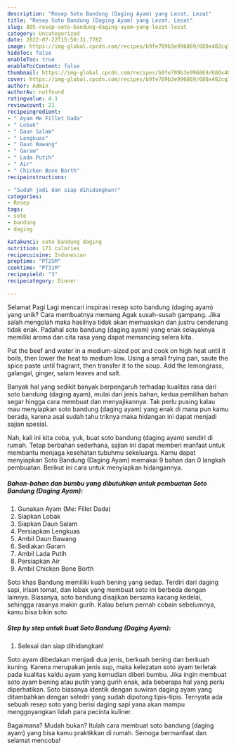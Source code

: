 ```yaml
---
description: "Resep Soto Bandung (Daging Ayam) yang Lezat, Lezat"
title: "Resep Soto Bandung (Daging Ayam) yang Lezat, Lezat"
slug: 805-resep-soto-bandung-daging-ayam-yang-lezat-lezat
category: Uncategorized
date: 2022-07-22T15:50:31.778Z
image: https://img-global.cpcdn.com/recipes/b9fe789b3e996869/680x482cq70/soto-bandung-daging-ayam-foto-resep-utama.jpg
hideToc: false
enableToc: true
enableTocContent: false
thumbnail: https://img-global.cpcdn.com/recipes/b9fe789b3e996869/680x482cq70/soto-bandung-daging-ayam-foto-resep-utama.jpg
cover: https://img-global.cpcdn.com/recipes/b9fe789b3e996869/680x482cq70/soto-bandung-daging-ayam-foto-resep-utama.jpg
author: Admin
authorAv: notfound
ratingvalue: 4.1
reviewcount: 21
recipeingredient:
- " Ayam Me Fillet Dada"
- " Lobak"
- " Daun Salam"
- " Lengkuas"
- " Daun Bawang"
- " Garam"
- " Lada Putih"
- " Air"
- " Chicken Bone Borth"
recipeinstructions:

- "Sudah jadi dan siap dihidangkan!"
categories:
- Resep
tags:
- soto
- bandung
- daging

katakunci: soto bandung daging 
nutrition: 171 calories
recipecuisine: Indonesian
preptime: "PT25M"
cooktime: "PT31M"
recipeyield: "3"
recipecategory: Dinner

---
```



Selamat Pagi Lagi mencari inspirasi resep soto bandung (daging ayam) yang unik? Cara membuatnya memang Agak susah-susah gampang. Jika salah mengolah maka hasilnya tidak akan memuaskan dan justru cenderung tidak enak. Padahal soto bandung (daging ayam) yang enak selayaknya memiliki aroma dan cita rasa yang dapat memancing selera kita.


Put the beef and water in a medium-sized pot and cook on high heat until it boils, then lower the heat to medium low. Using a small frying pan, saute the spice paste until fragrant, then transfer it to the soup. Add the lemongrass, galangal, ginger, salam leaves and salt.

Banyak hal yang sedikit banyak berpengaruh terhadap kualitas rasa dari soto bandung (daging ayam), mulai dari jenis bahan, kedua pemilihan bahan segar hingga cara membuat dan menyajikannya. Tak perlu pusing kalau mau menyiapkan soto bandung (daging ayam) yang enak di mana pun kamu berada, karena asal sudah tahu triknya maka hidangan ini dapat menjadi sajian spesial.


Nah, kali ini kita coba, yuk, buat soto bandung (daging ayam) sendiri di rumah. Tetap berbahan sederhana, sajian ini dapat memberi manfaat untuk membantu menjaga kesehatan tubuhmu sekeluarga. Kamu dapat menyiapkan Soto Bandung (Daging Ayam) memakai 9 bahan dan 0 langkah pembuatan. Berikut ini cara untuk menyiapkan hidangannya.

<!--inarticleads1-->

##### Bahan-bahan dan bumbu yang dibutuhkan untuk pembuatan Soto Bandung (Daging Ayam):

1. Gunakan  Ayam (Me: Fillet Dada)
1. Siapkan  Lobak
1. Siapkan  Daun Salam
1. Persiapkan  Lengkuas
1. Ambil  Daun Bawang
1. Sediakan  Garam
1. Ambil  Lada Putih
1. Persiapkan  Air
1. Ambil  Chicken Bone Borth


Soto khas Bandung memiliki kuah bening yang sedap. Terdiri dari daging sapi, irisan tomat, dan lobak yang membuat soto ini berbeda dengan lainnya. Biasanya, soto bandung disajikan bersama kacang kedelai, sehingga rasanya makin gurih. Kalau belum pernah cobain sebelumnya, kamu bisa bikin soto. 

<!--inarticleads2-->

##### Step by step untuk buat Soto Bandung (Daging Ayam):


1. Selesai dan siap dihidangkan!

Soto ayam dibedakan menjadi dua jenis, berkuah bening dan berkuah kuning. Karena merupakan jenis sup, maka kelezatan soto ayam terletak pada kualitas kaldu ayam yang kemudian diberi bumbu. Jika ingin membuat soto ayam bening atau putih yang gurih enak, ada beberapa hal yang perlu diperhatikan. Soto biasanya identik dengan suwiran daging ayam yang ditambahkan dengan seledri yang sudah dipotong tipis-tipis. Ternyata ada sebuah resep soto yang berisi daging sapi yana akan mampu menggoyangkan lidah para pecinta kuliner. 

Bagaimana? Mudah bukan? Itulah cara membuat soto bandung (daging ayam) yang bisa kamu praktikkan di rumah. Semoga bermanfaat dan selamat mencoba!
